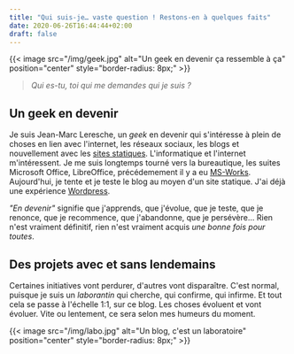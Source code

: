 ```yaml
---
title: "Qui suis-je… vaste question ! Restons-en à quelques faits"
date: 2020-06-26T16:44:44+02:00
draft: false
---
```

{{< image src="/img/geek.jpg" alt="Un geek en devenir ça ressemble à ça" position="center" style="border-radius: 8px;" >}}

> *Qui es-tu, toi qui me demandes qui je suis ?*

## Un geek en devenir
Je suis Jean-Marc Leresche, un *geek* en devenir qui s'intéresse à plein de choses en lien avec l'internet, les réseaux sociaux, les blogs et nouvellement avec les [sites statiques](/perspectives/). L'informatique et l'internet m'intéressent. Je me suis longtemps tourné vers la bureautique, les suites Microsoft Office, LibreOffice, précédemement il y a eu [MS-Works](https://fr.wikipedia.org/wiki/Microsoft_Works). Aujourd'hui, je tente et je teste le blog au moyen d'un site statique. J'ai déjà une expérience [Wordpress](https:jeanmarcleresche.ch).

*"En devenir"* signifie que j'apprends, que j'évolue, que je teste, que je renonce, que je recommence, que j'abandonne, que je persévère... Rien n'est vraiment définitif, rien n'est vraiment acquis *une bonne fois pour toutes*.

## Des projets avec et sans lendemains
Certaines initiatives vont perdurer, d'autres vont disparaître. C'est normal, puisque je suis un *laborantin* qui cherche, qui confirme, qui infirme. Et tout cela se passe à l'échelle 1:1, sur ce blog. Les choses évoluent et vont évoluer. Vite ou lentement, ce sera selon mes humeurs du moment.

{{< image src="/img/labo.jpg" alt="Un blog, c'est un laboratoire" position="center" style="border-radius: 8px;" >}}
